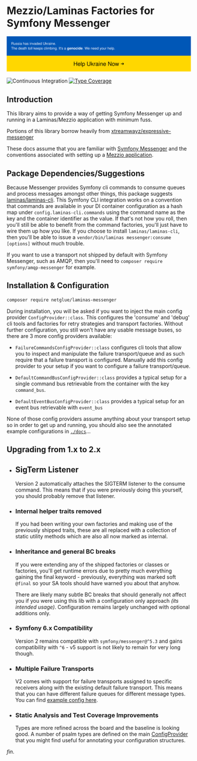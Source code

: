 # Mezzio/Laminas Factories for Symfony Messenger

[![Stand With Ukraine](https://raw.githubusercontent.com/vshymanskyy/StandWithUkraine/main/banner2-direct.svg)](https://vshymanskyy.github.io/StandWithUkraine)

![Continuous Integration](https://github.com/netglue/laminas-messenger/workflows/Continuous%20Integration/badge.svg)
[![Type Coverage](https://shepherd.dev/github/netglue/laminas-messenger/coverage.svg)](https://shepherd.dev/github/netglue/laminas-messenger)

## Introduction

This library aims to provide a way of getting Symfony Messenger up and running in a Laminas/Mezzio application with minimum fuss.

Portions of this library borrow heavily from [xtreamwayz/expressive-messenger](https://github.com/xtreamwayz/expressive-messenger)

These docs assume that you are familiar with [Symfony Messenger](https://symfony.com/doc/current/messenger.html) and the conventions associated with setting up a [Mezzio application](https://docs.mezzio.dev/mezzio/).

## Package Dependencies/Suggestions

Because Messenger provides Symfony cli commands to consume queues and process messages amongst other things, this package suggests [laminas/laminas-cli](https://github.com/laminas/laminas-cli). This Symfony CLI integration works on a convention that commands are available in your DI container configuration as a hash map under `config.laminas-cli.commands` using the command name as the key and the container identifier as the value. If that's not how you roll, then you'll still be able to benefit from the command factories, you'll just have to wire them up how you like. If you choose to install `laminas/laminas-cli`, then you'll be able to issue a `vendor/bin/laminas messenger:consume [options]` without much trouble.

If you want to use a transport not shipped by default with Symfony Messenger, such as AMQP, then you'll need to `composer require symfony/amqp-messenger` for example.

## Installation & Configuration

```bash
composer require netglue/laminas-messenger
```

During installation, you will be asked if you want to inject the main config provider `ConfigProvider::class`. This
configures the 'consume' and 'debug' cli tools and factories for retry strategies and transport factories.
Without further configuration, you still won't have any usable message buses, so there are 3 more config providers
available:

- `FailureCommandsConfigProvider::class` configures cli tools that allow you to inspect and manipulate the failure
  transport/queue and as such require that a failure transport is configured. Manually add this config provider to your
  setup if you want to configure a failure transport/queue.
  
- `DefaultCommandBusConfigProvider::class` provides a typical setup for a single command bus retrievable from the
  container with the key `command_bus`.
  
- `DefaultEventBusConfigProvider::class` provides a typical setup for an event bus retrievable with `event_bus`

None of those config providers assume anything about your transport setup so in order to get up and running, you should
also see the annotated example configurations in [`./docs`](./docs)…

## Upgrading from 1.x to 2.x

- ## SigTerm Listener

  Version 2 automatically attaches the SIGTERM listener to the consume command. This means that if you were previously doing this yourself, you should probably remove that listener.

- ### Internal helper traits removed

  If you had been writing your own factories and making use of the previously shipped traits, these are all replaced with a collection of static utility methods which are also all now marked as internal.

- ### Inheritance and general BC breaks

  If you were extending any of the shipped factories or classes or factories, you'll get runtime errors due to pretty much everything gaining the final keyword - previously, everything was marked soft `@final` so your SA tools should have warned you about that anyhow.

  There are likely many subtle BC breaks that should generally not affect you if you were using this lib with a configuration only approach _(its intended usage)_. Configuration remains largely unchanged with optional additions only.

- ### Symfony 6.x Compatibility
  
  Version 2 remains compatible with `symfony/messenger@^5.3` and gains compatibility with `^6` - v5 support is not likely to remain for very long though.

- ### Multiple Failure Transports

  V2 comes with support for failure transports assigned to specific receivers along with  the existing default failure transport. This means that you can have different failure queues for different message types. You can find [example config here](./docs/example-failure-transports.php).

- ### Static Analysis and Test Coverage Improvements

  Types are more refined across the board and the baseline is looking good. A number of psalm types are defined on the main [ConfigProvider](./src/ConfigProvider.php) that you might find useful for annotating your configuration structures.

_fin._
